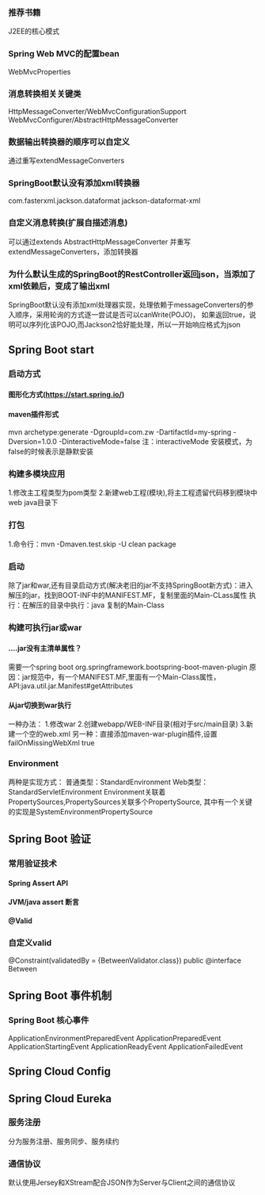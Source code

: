 
### 推荐书籍
J2EE的核心模式

### Spring Web MVC的配置bean
WebMvcProperties

### 消息转换相关关键类
HttpMessageConverter/WebMvcConfigurationSupport
WebMvcConfigurer/AbstractHttpMessageConverter

### 数据输出转换器的顺序可以自定义
通过重写extendMessageConverters

### SpringBoot默认没有添加xml转换器
<dependency>
    <groupId>com.fasterxml.jackson.dataformat</groupId>
    <artifactId>jackson-dataformat-xml</artifactId>
</dependency>

### 自定义消息转换(扩展自描述消息)
可以通过extends AbstractHttpMessageConverter 并重写extendMessageConverters，添加转换器

### 为什么默认生成的SpringBoot的RestController返回json，当添加了xml依赖后，变成了输出xml
SpringBoot默认没有添加xml处理器实现，处理依赖于messageConverters的参入顺序，采用轮询的方式逐一尝试是否可以canWrite(POJO)，
如果返回true，说明可以序列化该POJO,而Jackson2恰好能处理，所以一开始响应格式为json
  
## Spring Boot start
### 启动方式
#### 图形化方式(https://start.spring.io/)
#### maven插件形式
mvn archetype:generate -DgroupId=com.zw -DartifactId=my-spring -Dversion=1.0.0 -DinteractiveMode=false
注：interactiveMode 安装模式，为false的时候表示是静默安装
### 构建多模块应用
1.修改主工程类型<packaging>为pom类型
2.新建web工程(模块),将主工程遗留代码移到模块中web java目录下
### 打包
1.命令行：mvn -Dmaven.test.skip -U clean package
### 启动
除了jar和war,还有目录启动方式(解决老旧的jar不支持SpringBoot新方式)：进入解压的jar，找到BOOT-INF中的MANIFEST.MF，复制里面的Main-CLass属性
执行：在解压的目录中执行：java 复制的Main-Class
### 构建可执行jar或war
#### ....jar没有主清单属性？
需要一个spring boot <plugin> <groupId>org.springframework.boot<artifactId>spring-boot-maven-plugin
原因：jar规范中，有一个MANIFEST.MF,里面有一个Main-Class属性，API:java.util.jar.Manifest#getAttributes
#### 从jar切换到war执行
一种办法：
    1.修改<package>war
    2.创建webapp/WEB-INF目录(相对于src/main目录)
    3.新建一个空的web.xml
另一种：直接添加maven-war-plugin插件,设置failOnMissingWebXml true
### Environment
两种是实现方式：
    普通类型：StandardEnvironment
    Web类型：StandardServletEnvironment 
Environment关联着PropertySources,PropertySources关联多个PropertySource,
其中有一个关键的实现是SystemEnvironmentPropertySource

## Spring Boot 验证
### 常用验证技术
#### Spring Assert API
#### JVM/java assert 断言
#### @Valid
### 自定义valid
@Constraint(validatedBy = {BetweenValidator.class})
public @interface Between
## Spring Boot 事件机制
### Spring Boot 核心事件
ApplicationEnvironmentPreparedEvent
ApplicationPreparedEvent
ApplicationStartingEvent
ApplicationReadyEvent
ApplicationFailedEvent
## Spring Cloud Config
## Spring Cloud Eureka
### 服务注册
分为服务注册、服务同步、服务续约
### 通信协议
默认使用Jersey和XStream配合JSON作为Server与Client之间的通信协议